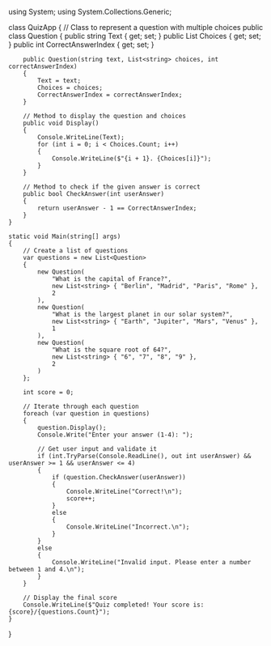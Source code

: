 using System;
using System.Collections.Generic;

class QuizApp
{
    // Class to represent a question with multiple choices
    public class Question
    {
        public string Text { get; set; }
        public List<string> Choices { get; set; }
        public int CorrectAnswerIndex { get; set; }

        public Question(string text, List<string> choices, int correctAnswerIndex)
        {
            Text = text;
            Choices = choices;
            CorrectAnswerIndex = correctAnswerIndex;
        }

        // Method to display the question and choices
        public void Display()
        {
            Console.WriteLine(Text);
            for (int i = 0; i < Choices.Count; i++)
            {
                Console.WriteLine($"{i + 1}. {Choices[i]}");
            }
        }

        // Method to check if the given answer is correct
        public bool CheckAnswer(int userAnswer)
        {
            return userAnswer - 1 == CorrectAnswerIndex;
        }
    }

    static void Main(string[] args)
    {
        // Create a list of questions
        var questions = new List<Question>
        {
            new Question(
                "What is the capital of France?",
                new List<string> { "Berlin", "Madrid", "Paris", "Rome" },
                2
            ),
            new Question(
                "What is the largest planet in our solar system?",
                new List<string> { "Earth", "Jupiter", "Mars", "Venus" },
                1
            ),
            new Question(
                "What is the square root of 64?",
                new List<string> { "6", "7", "8", "9" },
                2
            )
        };

        int score = 0;

        // Iterate through each question
        foreach (var question in questions)
        {
            question.Display();
            Console.Write("Enter your answer (1-4): ");
            
            // Get user input and validate it
            if (int.TryParse(Console.ReadLine(), out int userAnswer) && userAnswer >= 1 && userAnswer <= 4)
            {
                if (question.CheckAnswer(userAnswer))
                {
                    Console.WriteLine("Correct!\n");
                    score++;
                }
                else
                {
                    Console.WriteLine("Incorrect.\n");
                }
            }
            else
            {
                Console.WriteLine("Invalid input. Please enter a number between 1 and 4.\n");
            }
        }

        // Display the final score
        Console.WriteLine($"Quiz completed! Your score is: {score}/{questions.Count}");
    }
}
